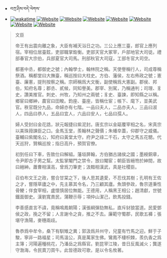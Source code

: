 - བཀྲ་ཤིས་བདེ་ལེགས་ 
- [![wakatime](https://wakatime.com/badge/user/5043ee4a-e361-4607-9d47-d557f2005d05.svg)](https://wakatime.com/@5043ee4a-e361-4607-9d47-d557f2005d05)	[![Website](https://img.shields.io/website?label=&up_color=orange&up_message=Tianchi&url=https%3A%2F%2Fshields.io)](https://tianchi.aliyun.com/home/science/scienceDetail?userId=1095279182618)	[![Website](https://img.shields.io/website?label=&up_color=blue&up_message=Kaggle&url=https%3A%2F%2Fshields.io)](https://www.kaggle.com/ivanxu/)	[![Website](https://img.shields.io/website?label=&up_color=gay&up_message=Yuque&url=https%3A%2F%2Fshields.io)](https://www.yuque.com/ivanaxu)	[![Website](https://img.shields.io/website?label=&up_color=brown&up_message=Leetcode&url=https%3A%2F%2Fshields.io)](https://leetcode.cn/u/ivanaxu)	[![Website](https://img.shields.io/website?label=&up_color=violet&up_message=AIstudio&url=https%3A%2F%2Fshields.io)](https://aistudio.baidu.com/aistudio/personalcenter/thirdview/979775)	[![Website](https://img.shields.io/website?label=&up_color=red&up_message=Gitee&url=https%3A%2F%2Fshields.io)](https://gitee.com/IvanaXu)	[![Website](https://img.shields.io/website?label=&up_color=yellow&up_message=Monkeytype&url=https%3A%2F%2Fshields.io)](https://monkeytype.com/profile/IvanaXu) 

> 文臣
> 
> 帝王有出震向離之象，大臣有補天浴日之功。三公上應三臺，郎官上應列宿。宰相位居臺鉉，吏部職掌銓衡。吏部天官大冢宰，戶部地官大司徒。禮部春官大宗伯，兵部夏官大司馬。刑部秋官大司寇，工部冬官大司空。
> 
> 都憲中丞，都御史之號；內翰學士，翰林院之稱。天使譽稱行人，司成尊稱祭酒。稱都堂曰大撫臺，稱巡按曰大柱史。方伯、藩侯，左右佈政之號；憲臺、廉憲，提刑按察之稱。宗師稱爲大文衡，副使稱爲大憲副。郡侯、邦伯，知府名尊；郡丞、貳候，同知譽美。郡宰、別駕，乃稱通判；司理、豸史，讚美推官。刺史、州牧，乃知州之兩號；豸史、臺諫，即知縣之以稱。鄉宦曰鄉紳，農官曰田畯。鈞座、臺座，皆稱仕宦；帳下、麾下，並美武官。秩官既分九品，命婦亦有七階。一品曰夫人，二品亦夫人，三品曰淑人，四品曰恭人，五品曰宜人，六品曰安人，七品曰孺人。
> 
> 婦人受封曰金花誥，狀元報捷曰紫泥封。唐玄宗以金甌覆宰相之名，宋真宗以美珠箝諫臣之口。金馬玉堂，羨翰林之聲價；朱幡皁蓋，仰郡守之威儀。臺輔曰紫閣名公，知府曰黃堂太守。府尹之祿二千石，太守之馬五花驄。代天巡狩，贊稱巡按；指日高升，預賀官僚。
> 
> 初到任曰下車，告致仕曰解組。藩垣屏翰，方伯猶古諸侯之國；墨綬銅章，令尹即古子男之幫。太監掌閹門之禁令，放曰閹宦；朝臣皆縉笏於紳間，故曰縉紳。蕭曹相漢高，曾爲刀筆吏；汲黯相漢武，真是社稷臣。
> 
> 召伯布文王之政，嘗合甘棠之下，後人思其遺愛，不忍伐其樹；孔明有王佐之才，嘗隱草廬之中，先主慕其令名，乃三顧其廬。魚頭參政，魯宗道秉性骨鯁；伴食宰相，盧懷慎居位無能。王德用，人稱黑王相公；趙清獻，世號鐵面御史。漢劉寬責民，蒲鞭示辱；項仲山潔己，飲馬投錢。
> 
> 李善感直言不諱，竟稱鳴鳳朝陽；漢張綱彈劾無私，直斥豺狼當道。民愛鄧侯之政，挽之不留；人言謝令之貪，推之不去。廉範守蜀郡，民歌五褲；張堪守漁陽，麥穗兩歧。
> 
> 魯恭爲中牟令，桑下有馴雉之異；郭汲爲幷州守，兒童有竹馬之迎。鮮于子駿，寧非一路福星；司馬溫公，真是萬家生佛。鸞鳳不棲枳棘，羨仇香之爲主簿；河陽遍種桃花，乃潘岳之爲縣官。劉昆宰江陵，昔日反風滅火；龔遂守渤海，令民賣刀買牛。此皆德政可歌，是以令名攸著。
>
